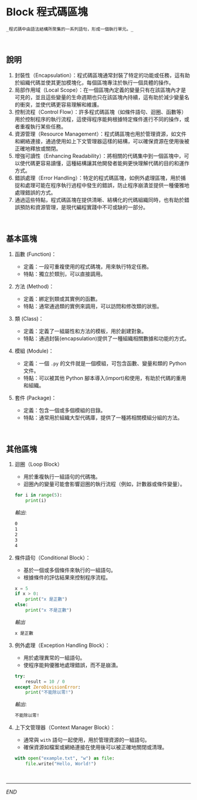 # Block 程式碼區塊

    _程式碼中由語法結構所聚集的一系列語句，形成一個執行單元。_

<br>

## 說明

1. 封裝性（Encapsulation）：程式碼區塊通常封裝了特定的功能或任務，這有助於組織代碼並使其更加模塊化，每個區塊專注於執行一個具體的操作。
2. 局部作用域（Local Scope）：在一個區塊內定義的變量只有在該區塊內才是可見的，並且這些變量的生命週期也只在該區塊內持續，這有助於減少變量名的衝突，並使代碼更容易理解和維護。
3. 控制流程（Control Flow）：許多程式碼區塊（如條件語句、迴圈、函數等）用於控制程序的執行流程，這使得程序能夠根據特定條件進行不同的操作，或者重複執行某些任務。
4. 資源管理（Resource Management）：程式碼區塊也用於管理資源，如文件和網絡連接，通過使用如上下文管理器這樣的結構，可以確保資源在使用後被正確地釋放或關閉。
5. 增強可讀性（Enhancing Readability）：將相關的代碼集中到一個區塊中，可以使代碼更容易讀懂，這種結構讓其他開發者能夠更快理解代碼的目的和運作方式。
6. 錯誤處理（Error Handling）：特定的程式碼區塊，如例外處理區塊，用於捕捉和處理可能在程序執行過程中發生的錯誤，防止程序崩潰並提供一種優雅地處理錯誤的方式。
7. 通過這些特點，程式碼區塊在提供清晰、結構化的代碼組織同時，也有助於錯誤預防和資源管理，是現代編程實踐中不可或缺的一部分。

<br>

## 基本區塊

1. 函數 (Function)：

   - 定義：一段可重複使用的程式碼塊，用來執行特定任務。
   - 特點：獨立於類別，可以直接調用。
2. 方法 (Method)：

   - 定義：綁定到類或其實例的函數。
   - 特點：通常通過類的實例來調用，可以訪問和修改類的狀態。
3. 類 (Class)：

   - 定義：定義了一組屬性和方法的模板，用於創建對象。
   - 特點：通過封裝(encapsulation)提供了一種組織相關數據和功能的方式。
4. 模組 (Module)：

   - 定義：一個 `.py` 的文件就是一個模組，可包含函數、變量和類的 Python 文件。
   - 特點：可以被其他 Python 腳本導入(import)和使用，有助於代碼的重用和組織。
5. 套件 (Package)：

   - 定義：包含一個或多個模組的目錄。
   - 特點：通常用於組織大型代碼庫，提供了一種將相關模組分組的方法。

<br>

## 其他區塊

1. 迴圈（Loop Block）

   - 用於重複執行一組語句的代碼塊。
   - 迴圈內的變量可能會影響迴圈的執行流程（例如，計數器或條件變量）。

   ```python
   for i in range(5):
       print(i)
   ```

   _輸出_:

   ```bash
   0
   1
   2
   3
   4
   ```
2. 條件語句（Conditional Block）：

   - 基於一個或多個條件來執行的一組語句。
   - 根據條件的評估結果來控制程序流程。

   ```python
   x = 5
   if x > 0:
       print("x 是正數")
   else:
       print("x 不是正數")  
   ```

   _輸出_

   ```bash
   x 是正數
   ```
3. 例外處理（Exception Handling Block）：

   - 用於處理異常的一組語句。
   - 使程序能夠優雅地處理錯誤，而不是崩潰。

   ```python
   try:
       result = 10 / 0
   except ZeroDivisionError:
       print("不能除以零!")
   ```

   _輸出_:

   ```bash
   不能除以零!
   ```
4. 上下文管理器（Context Manager Block）：

   - 通常與 `with` 語句一起使用，用於管理資源的一組語句。
   - 確保資源如檔案或網絡連接在使用後可以被正確地關閉或清理。

   ```python
   with open("example.txt", "w") as file:
       file.write("Hello, World!")
   ```

<br>

---

_END_
